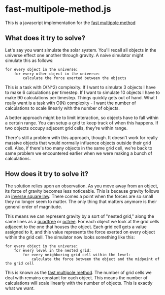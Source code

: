 # fast-multipole-method.js
This is a javascript implementation for the [fast multipole method](https://en.wikipedia.org/wiki/Fast_multipole_method)

## What does it try to solve?
Let's say you want simulate the solar system. You'll recall all objects in the universe effect one another through gravity. A naive simulator might simulate this as follows:

    for every object in the universe:
    	for every other object in the universe:
    		calculate the force exerted between the objects

This is a task with O(N^2) complexity. If I want to simulate 3 objects I have to make 6 calculations per timestep. If I want to simulate 10 objects I have to make 90 calculations per timestep. Things quickly gets out of hand. What I really want is a task with O(N) complexity - I want the number of calculations to scale linearly with the number of objects.

A better approach might be to limit interaction, so objects have to fall within a certain range. You can setup a grid to keep track of when this happens. If two objects occupy adjacent grid cells, they're within range. 

There's still a problem with this approach, though. It doesn't work for really massive objects that would normally influence objects outside their grid cell. Also, if there's too many objects in the same grid cell, we're back to same problem we encountered earlier when we were making a bunch of calculations.

## How does it try to solve it?
The solution relies upon an observation. As you move away from an object, its force of gravity becomes less noticeable. This is because gravity follows an [inverse square law](https://en.wikipedia.org/wiki/Inverse-square_law). There comes a point when the forces are so small they no longer seem to matter. The only thing that matters anymore is their general order of magnitude. 

This means we can represent gravity by a sort of "nested grid," along the same lines as a [quadtree](https://en.wikipedia.org/wiki/Quadtree) or [octree](https://en.wikipedia.org/wiki/Octree). For each object we look at the grid cells adjacent to the one that houses the object. Each grid cell gets a value assigned to it, and this value represents the force exerted on every object within the grid cell. The simulator now looks something like this:

	for every object in the universe:
		for every level in the nested grid:
			for every neighboring grid cell within the level:
				calculate the force between the object and the midpoint of the grid cell

This is known as the [fast multipole method](https://en.wikipedia.org/wiki/Fast_multipole_method). The number of grid cells we deal with remains constant for each object. This means the number of calculations will scale linearly with the number of objects. This is exactly what we want. 
